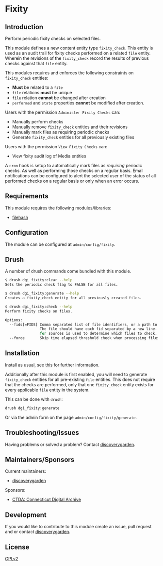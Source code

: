 # Fixity

## Introduction

Perform periodic fixity checks on selected files.

This module defines a new content entity type `fixity_check`. This entity is
used as an audit trail for fixity checks performed on a related `file` entity.
Wherein the revisions of the `fixity_check` record the results of previous
checks against that `file` entity.

This modules requires and enforces the following constraints on `fixity_check`
entities:

- **Must** be related to a `file`
- `file` relations **must** be unique
- `file` relation **cannot** be changed after creation
- `performed` and `state` properties **cannot** be modified after creation.

Users with the permission `Administer Fixity Checks` can:

- Manually perform checks
- Manually remove `fixity_check` entities and their revisions
- Manually mark files as requiring periodic checks
- Generate `fixity_check` entities for all previously existing files

Users with the permission `View Fixity Checks` can:

- View fixity audit log of Media entities

A `cron` hook is setup to automatically mark files as _requiring_ periodic
checks. As well as performing those checks on a regular basis. Email
notifications can be configured to alert the selected user of the status
of all performed checks on a regular basis or only when an error occurs.

## Requirements

This module requires the following modules/libraries:

* [filehash]

## Configuration

The module can be configured at `admin/config/fixity`.

## Drush

A number of drush commands come bundled with this module.

```bash
$ drush dgi_fixity:clear --help
Sets the periodic check flag to FALSE for all files.
```

```bash
$ drush dgi_fixity:generate --help
Creates a fixity_check entity for all previously created files.
```

```bash
$ drush dgi_fixity:check --help
Perform fixity checks on files.

Options:
  --fids[=FIDS] Comma separated list of file identifiers, or a path to a file containing file identifiers.
                The file should have each fid separated by a new line. If not specified the modules settings
                for sources is used to determine which files to check.
  --force       Skip time elapsed threshold check when processing files.
```

## Installation

Install as usual, see [this][install] for further information.

Additionally after this module is first enabled, you will need to generate
`fixity_check` entities for all pre-existing `file` entities. This does not
require that the checks are performed, only that one `fixity_check` entity
exists for every applicable `file` entity in the system.

This can be done with `drush`:

```bash
drush dgi_fixity:generate
```

Or via the admin form on the page `admin/config/fixity/generate`.

## Troubleshooting/Issues

Having problems or solved a problem? Contact [discoverygarden].

## Maintainers/Sponsors

Current maintainers:

* [discoverygarden]

Sponsors:

* [CTDA: Connecticut Digital Archive]

## Development

If you would like to contribute to this module create an issue, pull request
and or contact [discoverygarden].

## License

[GPLv2][gplv2]

[discoverygarden]: http://support.discoverygarden.ca
[filehash]: https://www.drupal.org/project/filehash
[gplv2]: http://www.gnu.org/licenses/gpl-2.0.txt
[install]: https://www.drupal.org/docs/extending-drupal/installing-modules
[CTDA: Connecticut Digital Archive]: https://lib.uconn.edu/find/connecticut-digital-archive/
